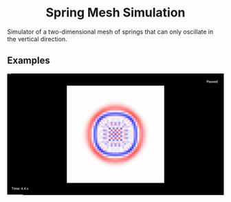 <div align="center">
    <h1>Spring Mesh Simulation</h1>
</div>

Simulator of a two-dimensional mesh of springs that can only oscillate in the vertical direction.

## Examples

<div align="center">
    <img src="https://github.com/ffiza/spring-mesh/blob/main/images/screenshot.png?raw=true" width="650">
</div>